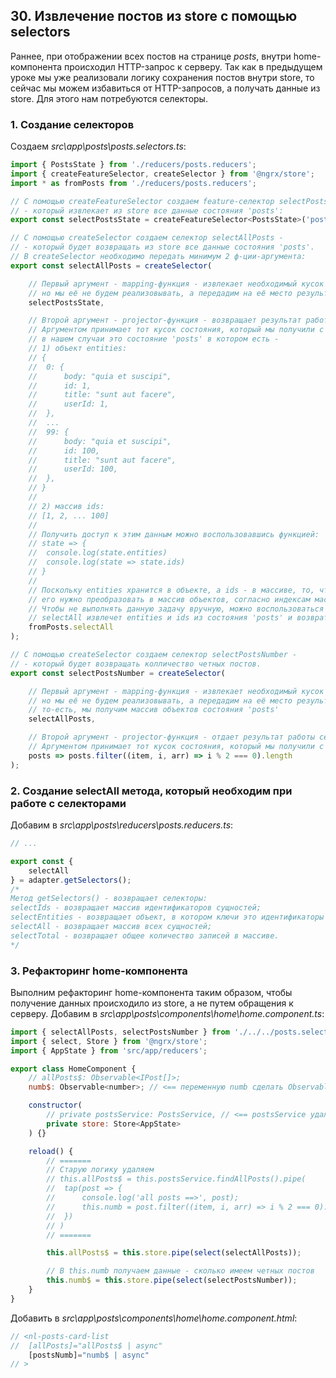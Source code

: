 ## 30. Извлечение постов из store с помощью selectors 

Раннее, при отображении всех постов на странице *posts*, внутри home-компонента происходил HTTP-запрос к серверу. Так как в предыдущем уроке мы уже реализовали логику сохранения постов внутри store, то сейчас мы можем избавиться от HTTP-запросов, а получать данные из store. Для этого нам потребуются селекторы.

### 1. Создание селекторов 

Создаем *src\app\posts\posts.selectors.ts*:
```js
import { PostsState } from './reducers/posts.reducers';
import { createFeatureSelector, createSelector } from '@ngrx/store';
import * as fromPosts from './reducers/posts.reducers';

// С помощью createFeatureSelector создаем feature-селектор selectPostsState - 
// - который извлекает из store все данные состояния 'posts':
export const selectPostsState = createFeatureSelector<PostsState>('posts');

// С помощью createSelector создаем селектор selectAllPosts -
// - который будет возвращать из store все данные состояния 'posts'.
// В createSelector необходимо передать минимум 2 ф-ции-аргумента:
export const selectAllPosts = createSelector(

	// Первый аргумент - mapping-функция - извлекает необходимый кусок состояния из store,
	// но мы её не будем реализовывать, а передадим на её место результат работы селектора selectPostsState
	selectPostsState,

	// Второй аргумент - projector-функция - возвращает результат работы селектора.
	// Аргументом принимает тот кусок состояния, который мы получили с помощью mapping-функции, 
	// в нашем случаи это состояние 'posts' в котором есть -
	// 1) объект entities:
	// {
	// 	0: {
	// 		body: "quia et suscipi",
	// 		id: 1,
	// 		title: "sunt aut facere",
	// 		userId: 1,                   
	// 	},
	// 	...
	// 	99: {
	// 		body: "quia et suscipi",
	// 		id: 100,
	// 		title: "sunt aut facere",
	// 		userId: 100,                   
	// 	},
	// }
	// 
	// 2) массив ids:
	// [1, 2, ... 100]
	// 
	// Получить доступ к этим данным можно воспользовавшись функцией:
	// state => {
	// 	console.log(state.entities)
	// 	console.log(state => state.ids)
	// }
	// 
	// Поскольку entities хранится в объекте, а ids - в массиве, то, чтобы корректно работать с объектном entities,
	// его нужно преобразовать в массив объектов, согласно индексам массива ids.
	// Чтобы не выполнять данную задачу вручную, можно воспользоваться методом selectAll, который предоставляет adapter.
	// selectAll извлечет entities и ids из состояния 'posts' и возвратит массив объектов:
	fromPosts.selectAll
);

// С помощью createSelector создаем селектор selectPostsNumber -
// - который будет возвращать колличество четных постов.
export const selectPostsNumber = createSelector(

	// Первый аргумент - mapping-функция - извлекает необходимый кусок состояния из store,
	// но мы её не будем реализовывать, а передадим на её место результат работы селектора selectAllPosts,
	// то-есть, мы получим массив объектов состояния 'posts'
	selectAllPosts,

	// Второй аргумент - projector-функция - отдает результат работы селектора.
	// Аргументом принимает тот кусок состояния, который мы получили с помощью mapping-функции
	posts => posts.filter((item, i, arr) => i % 2 === 0).length
);    
```

### 2. Создание selectAll метода, который необходим при работе с селекторами

Добавим в *src\app\posts\reducers\posts.reducers.ts*:
```js
// ...

export const {
	selectAll
} = adapter.getSelectors();
/*
Метод getSelectors() - возвращает селекторы:
selectIds - возвращает массив идентификаторов сущностей;
selectEntities - возвращает объект, в котором ключи это идентификаторы записей, а значения - сами записи;
selectAll - возвращает массив всех сущностей;
selectTotal - возвращает общее количество записей в массиве.
*/
```

### 3. Рефакторинг home-компонента

Выполним рефакторинг home-компонента таким образом, чтобы получение данных происходило из store, а не путем обращения к серверу. Добавим в *src\app\posts\components\home\home.component.ts*:
```js
import { selectAllPosts, selectPostsNumber } from './../../posts.selectors';
import { select, Store } from '@ngrx/store';
import { AppState } from 'src/app/reducers';

export class HomeComponent {
	// allPosts$: Observable<IPost[]>;
	numb$: Observable<number>; // <== переменную numb сделать Observable

	constructor(
		// private postsService: PostsService, // <== postsService удаляем
		private store: Store<AppState>
	) {}

	reload() {
		// =======
		// Старую логику удаляем
		// this.allPosts$ = this.postsService.findAllPosts().pipe(
		// 	tap(post => {
		// 		console.log('all posts ==>', post);
		// 		this.numb = post.filter((item, i, arr) => i % 2 === 0).length;
		// 	})
		// )
		// =======

		this.allPosts$ = this.store.pipe(select(selectAllPosts));

		// В this.numb получаем данные - сколько имеем четных постов 
		this.numb$ = this.store.pipe(select(selectPostsNumber));
	}
}
```

Добавить в *src\app\posts\components\home\home.component.html*:
```js
// <nl-posts-card-list
// 	[allPosts]="allPosts$ | async"
	[postsNumb]="numb$ | async"
// >
```